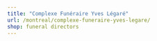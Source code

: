 ```yaml
---
title: "Complexe Funéraire Yves Légaré"
url: /montreal/complexe-funeraire-yves-legare/
shop: funeral directors
---
```


